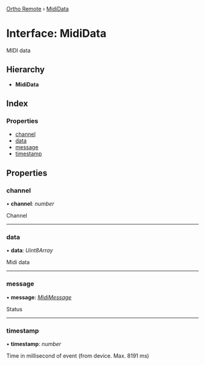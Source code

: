 [Ortho Remote](../README.md) › [MidiData](mididata.md)

# Interface: MidiData

MIDI data

## Hierarchy

* **MidiData**

## Index

### Properties

* [channel](mididata.md#channel)
* [data](mididata.md#data)
* [message](mididata.md#message)
* [timestamp](mididata.md#timestamp)

## Properties

###  channel

• **channel**: *number*

Channel

___

###  data

• **data**: *Uint8Array*

Midi data

___

###  message

• **message**: *[MidiMessage](../enums/midimessage.md)*

Status

___

###  timestamp

• **timestamp**: *number*

Time in millisecond of event (from device. Max. 8191 ms)
